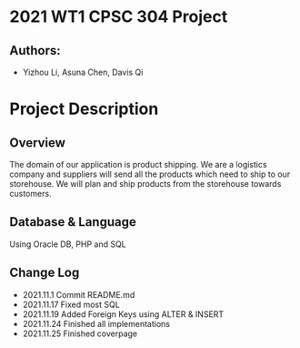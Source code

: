 # 2021 WT1 CPSC 304 Project

## Authors:
- Yizhou Li, Asuna Chen, Davis Qi

# Project Description

## Overview
The domain of our application is product shipping. We are a logistics company and suppliers will send all the products which need to ship to our storehouse. We will plan and ship products from the storehouse towards customers.

## Database & Language
Using Oracle DB, PHP and SQL

## Change Log
- 2021.11.1 Commit README.md
- 2021.11.17 Fixed most SQL
- 2021.11.19 Added Foreign Keys using ALTER & INSERT
- 2021.11.24 Finished all implementations
- 2021.11.25 Finished coverpage

